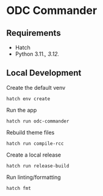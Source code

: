 # ODC Commander

## Requirements

- Hatch
- Python 3.11.*, 3.12.*

## Local Development

Create the default venv
```shell
hatch env create
```

Run the app
```shell
hatch run odc-commander
```

Rebuild theme files
```shell
hatch run compile-rcc
```

Create a local release
```shell
hatch run release-build
```

Run linting/formatting
```shell
hatch fmt
```